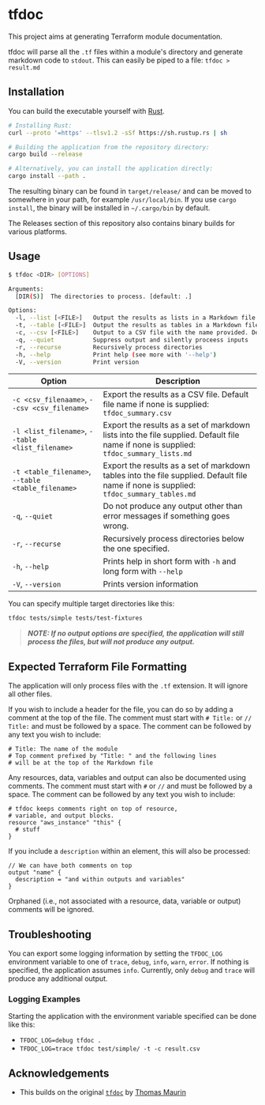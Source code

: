 # tfdoc

This project aims at generating Terraform module documentation.

tfdoc will parse all the `.tf` files within a module's directory and generate markdown code to `stdout`. This can easily be piped to a file: `tfdoc > result.md`

## Installation

You can build the executable yourself with [Rust](https://rust-lang.org).

```sh
# Installing Rust:
curl --proto '=https' --tlsv1.2 -sSf https://sh.rustup.rs | sh

# Building the application from the repository directory:
cargo build --release

# Alternatively, you can install the application directly:
cargo install --path .
```

The resulting binary can be found in `target/release/` and can be moved to somewhere in your path, for example `/usr/local/bin`.
If you use `cargo install`, the binary will be installed in `~/.cargo/bin` by default.

The Releases section of this repository also contains binary builds for various platforms.

## Usage

```sh
$ tfdoc <DIR> [OPTIONS]

Arguments:
  [DIR(S)]  The directories to process. [default: .]

Options:
  -l, --list [<FILE>]   Output the results as lists in a Markdown file. Default file name: tfdoc_summary_lists.md
  -t, --table [<FILE>]  Output the results as tables in a Markdown file. Default file name: tfdoc_summary_tables.md
  -c, --csv [<FILE>]    Output to a CSV file with the name provided. Default file name: tfdoc_summary.csv
  -q, --quiet           Suppress output and silently proceess inputs
  -r, --recurse         Recursively process directories
  -h, --help            Print help (see more with '--help')
  -V, --version         Print version
```

|Option|Description|
|------|-----------|
|`-c <csv_filenaame>`, `--csv <csv_filename>`|Export the results as a CSV file. Default file name if none is supplied: `tfdoc_summary.csv`|
|`-l <list_filename>`, `--table <list_filename>`|Export the results as a set of markdown lists into the file supplied. Default file name if none is supplied: `tfdoc_summary_lists.md`|
|`-t <table_filename>`, `--table <table_filename>`|Export the results as a set of markdown tables into the file supplied. Default file name if none is supplied: `tfdoc_summary_tables.md`|
|`-q`, `--quiet`|Do not produce any output other than error messages if something goes wrong.|
|`-r`, `--recurse`|Recursively process directories below the one specified.|
|`-h`, `--help`|Prints help in short form with `-h` and long form with `--help`|
|`-V`, `--version`|Prints version information|

You can specify multiple target directories like this:

```sh
tfdoc tests/simple tests/test-fixtures
```

> **_NOTE: If no output options are specified, the application will still process the files, but will not produce any output._**

## Expected Terraform File Formatting

The application will only process files with the `.tf` extension. It will ignore all other files.

If you wish to include a header for the file, you can do so by adding a comment at the top of the file. The comment must start with `# Title:` or `// Title:` and must be followed by a space. The comment can be followed by any text you wish to include:

```hcl
# Title: The name of the module
# Top comment prefixed by "Title: " and the following lines
# will be at the top of the Markdown file
```

Any resources, data, variables and output can also be documented using comments. The comment must start with `#` or `//` and must be followed by a space. The comment can be followed by any text you wish to include:

```hcl
# tfdoc keeps comments right on top of resource,
# variable, and output blocks.
resource "aws_instance" "this" {
  # stuff
}
```

If you include a `description` within an element, this will also be processed:

```hcl
// We can have both comments on top
output "name" {
  description = "and within outputs and variables"
}
```

Orphaned (i.e., not associated with a resource, data, variable or output) comments will be ignored.

## Troubleshooting

You can export some logging information by setting the `TFDOC_LOG` environment variable to one of `trace`, `debug`, `info`, `warn`, `error`. If nothing is specified, the application assumes `info`. Currently, only `debug` and `trace` will produce any additional output.

### Logging Examples

Starting the application with the environment variable specified can be done like this:

- `TFDOC_LOG=debug tfdoc .`
- `TFDOC_LOG=trace tfdoc test/simple/ -t -c result.csv`

## Acknowledgements

- This builds on the original [`tfdoc`](https://github.com/maur1th/tfdoc) by [Thomas Maurin](https://github.com/maur1th)
